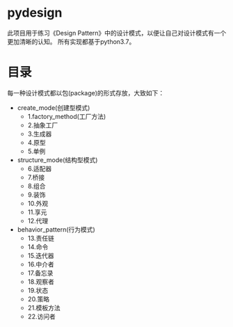 # pydesign
此项目用于练习《Design Pattern》中的设计模式，以便让自己对设计模式有一个更加清晰的认知。
所有实现都基于python3.7。

# 目录
每一种设计模式都以包(package)的形式存放，大致如下：
- create_mode(创建型模式)
    - 1.factory_method(工厂方法)
    - 2.抽象工厂
    - 3.生成器
    - 4.原型
    - 5.单例
- structure_mode(结构型模式)
    - 6.适配器
    - 7.桥接
    - 8.组合
    - 9.装饰
    - 10.外观
    - 11.享元
    - 12.代理
- behavior_pattern(行为模式)
    - 13.责任链
    - 14.命令
    - 15.迭代器
    - 16.中介者
    - 17.备忘录
    - 18.观察者
    - 19.状态
    - 20.策略
    - 21.模板方法
    - 22.访问者
